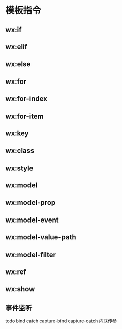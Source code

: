 # 模板指令

## wx:if

## wx:elif

## wx:else

## wx:for

## wx:for-index

## wx:for-item

## wx:key

## wx:class

## wx:style

## wx:model

## wx:model-prop

## wx:model-event

## wx:model-value-path

## wx:model-filter

## wx:ref

## wx:show

## 事件监听

todo bind catch capture-bind capture-catch 内联传参
